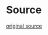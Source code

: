 # Source

[original source](https://github.com/DigitalCareerInstitute/UIB-layout-grid-design-studio/tree/main)
